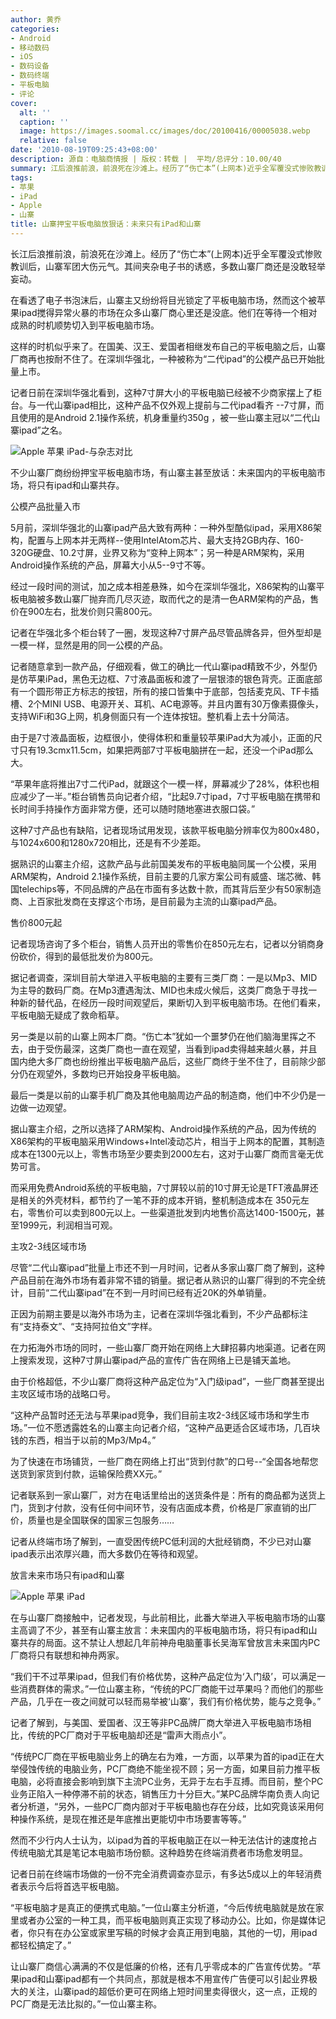 ```yaml
---
author: 黄乔
categories:
- Android
- 移动数码
- iOS
- 数码设备
- 数码终端
- 平板电脑
- 评论
cover:
  alt: ''
  caption: ''
  image: https://images.soomal.cc/images/doc/20100416/00005038.webp
  relative: false
date: '2010-08-19T09:25:43+08:00'
description: 源自：电脑商情报 | 版权：转载 |  平均/总评分：10.00/40
summary: 江后浪推前浪，前浪死在沙滩上。经历了“伤亡本”(上网本)近乎全军覆没式惨败教训后，山寨军团大伤元气。其间夹杂电子书的诱惑，多数山寨厂商还是没敢轻举妄动。在看透了电子书泡沫后，山寨主又纷纷将目光锁定了平板电脑市场，然而这个被苹果ipad搅得异常火暴的市场在众多山寨厂商心里还是没底。他们在等待一个相对成熟的时机顺势切入到平板电脑市场。
tags:
- 苹果
- iPad
- Apple
- 山寨
title: 山寨押宝平板电脑放狠话：未来只有iPad和山寨
---
```


长江后浪推前浪，前浪死在沙滩上。经历了“伤亡本”(上网本)近乎全军覆没式惨败教训后，山寨军团大伤元气。其间夹杂电子书的诱惑，多数山寨厂商还是没敢轻举妄动。



在看透了电子书泡沫后，山寨主又纷纷将目光锁定了平板电脑市场，然而这个被苹果ipad搅得异常火暴的市场在众多山寨厂商心里还是没底。他们在等待一个相对成熟的时机顺势切入到平板电脑市场。



这样的时机似乎来了。在国美、汉王、爱国者相继发布自己的平板电脑之后，山寨厂商再也按耐不住了。在深圳华强北，一种被称为“二代ipad”的公模产品已开始批量上市。



记者日前在深圳华强北看到，这种7寸屏大小的平板电脑已经被不少商家摆上了柜台。与一代山寨ipad相比，这种产品不仅外观上提前与二代ipad看齐 --7寸屏，而且使用的是Android 2.1操作系统，机身重量约350g ，被一些山寨主冠以“二代山寨ipad”之名。



![Apple 苹果 iPad-与杂志对比](https://images.soomal.cc/images/doc/20100416/00005038.webp)



不少山寨厂商纷纷押宝平板电脑市场，有山寨主甚至放话：未来国内的平板电脑市场，将只有ipad和山寨共存。



公模产品批量入市



5月前，深圳华强北的山寨ipad产品大致有两种：一种外型酷似ipad，采用X86架构，配置与上网本并无两样--使用IntelAtom芯片、最大支持2GB内存、160-320G硬盘、10.2寸屏，业界又称为“变种上网本”；另一种是ARM架构，采用Android操作系统的产品，屏幕大小从5--9寸不等。



经过一段时间的测试，加之成本相差悬殊，如今在深圳华强北，X86架构的山寨平板电脑被多数山寨厂抛弃而几尽灭迹，取而代之的是清一色ARM架构的产品，售价在900左右，批发价则只需800元。



记者在华强北多个柜台转了一圈，发现这种7寸屏产品尽管品牌各异，但外型却是一模一样，显然是用的同一公模的产品。



记者随意拿到一款产品，仔细观看，做工的确比一代山寨ipad精致不少，外型仍是仿苹果iPad，黑色无边框、7寸液晶面板和渡了一层银漆的银色背壳。正面底部有一个圆形带正方标志的按钮，所有的接口皆集中于底部，包括麦克风、TF卡插槽、2个MINI USB、电源开关、耳机、AC电源等。并且内置有30万像素摄像头，支持WiFi和3G上网，机身侧面只有一个连体按钮。整机看上去十分简洁。



由于是7寸液晶面板，边框很小，使得体积和重量较苹果iPad大为减小，正面的尺寸只有19.3cmx11.5cm，如果把两部7寸平板电脑拼在一起，还没一个iPad那么大。



“苹果年底将推出7寸二代iPad，就跟这个一模一样，屏幕减少了28%，体积也相应减少了一半。”柜台销售员向记者介绍，“比起9.7寸ipad，7寸平板电脑在携带和长时间手持操作方面非常方便，还可以随时随地塞进衣服口袋。”



这种7寸产品也有缺陷，记者现场试用发现，该款平板电脑分辨率仅为800x480，与1024x600和1280x720相比，还是有不少差距。



据熟识的山寨主介绍，这款产品与此前国美发布的平板电脑同属一个公模，采用ARM架构，Android 2.1操作系统，目前主要的几家方案公司有威盛、瑞芯微、韩国telechips等，不同品牌的产品在市面有多达数十款，而其背后至少有50家制造商、上百家批发商在支撑这个市场，是目前最为主流的山寨ipad产品。



售价800元起



记者现场咨询了多个柜台，销售人员开出的零售价在850元左右，记者以分销商身份砍价，得到的最低批发价为800元。



据记者调查，深圳目前大举进入平板电脑的主要有三类厂商：一是以Mp3、MID为主导的数码厂商。在Mp3遭遇淘汰、MID也未成火候后，这类厂商急于寻找一种新的替代品，在经历一段时间观望后，果断切入到平板电脑市场。在他们看来，平板电脑无疑成了救命稻草。



另一类是以前的山寨上网本厂商。“伤亡本”犹如一个噩梦仍在他们脑海里挥之不去，由于受伤最深，这类厂商也一直在观望，当看到ipad卖得越来越火暴，并且国内绝大多厂商也纷纷推出平板电脑产品后，这些厂商终于坐不住了，目前除少部分仍在观望外，多数均已开始投身平板电脑。



最后一类是以前的山寨手机厂商及其他电脑周边产品的制造商，他们中不少仍是一边做一边观望。



据山寨主介绍，之所以选择了ARM架构、Android操作系统的产品，因为传统的X86架构的平板电脑采用Windows+Intel凌动芯片，相当于上网本的配置，其制造成本在1300元以上，零售市场至少要卖到2000左右，这对于山寨厂商而言毫无优势可言。



而采用免费Android系统的平板电脑，7寸屏较以前的10寸屏无论是TFT液晶屏还是相关的外壳材料，都节约了一笔不菲的成本开销，整机制造成本在 350元左右，零售价可以卖到800元以上。一些渠道批发到内地售价高达1400-1500元，甚至1999元，利润相当可观。



主攻2-3线区域市场



尽管“二代山寨ipad”批量上市还不到一月时间，记者从多家山寨厂商了解到，这种产品目前在海外市场有着非常不错的销量。据记者从熟识的山寨厂得到的不完全统计，目前“二代山寨ipad”在不到一月时间已经有近20K的外单销量。



正因为前期主要是以海外市场为主，记者在深圳华强北看到，不少产品都标注有“支持泰文”、“支持阿拉伯文”字样。



在力拓海外市场的同时，一些山寨厂商开始在网络上大肆招募内地渠道。记者在网上搜索发现，这种7寸屏山寨ipad产品的宣传广告在网络上已是铺天盖地。



由于价格超低，不少山寨厂商将这种产品定位为“入门级ipad”，一些厂商甚至提出主攻区域市场的战略口号。



“这种产品暂时还无法与苹果ipad竞争，我们目前主攻2-3线区域市场和学生市场。”一位不愿透露姓名的山寨主向记者介绍，“这种产品更适合区域市场，几百块钱的东西，相当于以前的Mp3/Mp4。”



为了快速在市场铺货，一些厂商在网络上打出“货到付款”的口号--“全国各地帮您送货到家货到付款，运输保险费XX元。”



记者联系到一家山寨厂，对方在电话里给出的送货条件是：所有的商品都为送货上门，货到才付款，没有任何中间环节，没有店面成本费，价格是厂家直销的出厂价，质量也是全国联保的国家三包服务……



记者从终端市场了解到，一直受困传统PC低利润的大批经销商，不少已对山寨ipad表示出浓厚兴趣，而大多数仍在等待和观望。



放言未来市场只有ipad和山寨



![Apple 苹果 iPad](https://images.soomal.cc/images/doc/20100204/00003959.webp)



在与山寨厂商接触中，记者发现，与此前相比，此番大举进入平板电脑市场的山寨主高调了不少，甚至有山寨主放言：未来国内的平板电脑市场，将只有ipad和山寨共存的局面。这不禁让人想起几年前神舟电脑董事长吴海军曾放言未来国内PC厂商将只有联想和神舟两家。



“我们干不过苹果ipad，但我们有价格优势，这种产品定位为‘入门级’，可以满足一些消费群体的需求。”一位山寨主称，“传统的PC厂商能干过苹果吗？而他们的那些产品，几乎在一夜之间就可以轻而易举被‘山寨’，我们有价格优势，能与之竞争。”



记者了解到，与美国、爱国者、汉王等非PC品牌厂商大举进入平板电脑市场相比，传统的PC厂商对于平板电脑却还是“雷声大雨点小”。



“传统PC厂商在平板电脑业务上的确左右为难，一方面，以苹果为首的ipad正在大举侵蚀传统的电脑业务，PC厂商绝不能坐视不顾；另一方面，如果目前力推平板电脑，必将直接会影响到旗下主流PC业务，无异于左右手互搏。而目前，整个PC业务正陷入一种停滞不前的状态，销售压力十分巨大。”某PC品牌华南负责人向记者分析道，“另外，一些PC厂商内部对于平板电脑也存在分歧，比如究竟该采用何种操作系统，是现在推还是年底推出更能切中市场要害等等。”



然而不少行内人士认为，以ipad为首的平板电脑正在以一种无法估计的速度抢占传统电脑尤其是笔记本电脑市场份额。这种趋势在终端消费者市场愈发明显。



记者日前在终端市场做的一份不完全消费调查亦显示，有多达5成以上的年轻消费者表示今后将首选平板电脑。



“平板电脑才是真正的便携式电脑。”一位山寨主分析道，“今后传统电脑就是放在家里或者办公室的一种工具，而平板电脑则真正实现了移动办公。比如，你是媒体记者，你只有在办公室或家里写稿的时候才会真正用到电脑，其他的一切，用ipad都轻松搞定了。”



让山寨厂商信心满满的不仅是低廉的价格，还有几乎零成本的广告宣传优势。“苹果ipad和山寨ipad都有一个共同点，那就是根本不用宣传广告便可以引起业界极大的关注，山寨ipad的超低价更可在网络上短时间里卖得很火，这一点，正规的PC厂商是无法比拟的。”一位山寨主称。